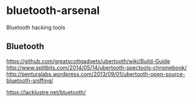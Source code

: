 # bluetooth-arsenal
Bluetooth hacking tools


## Bluetooth

 https://github.com/greatscottgadgets/ubertooth/wiki/Build-Guide
 http://www.splitbits.com/2014/05/14/ubertooth-spectools-chromebook/
 http://penturalabs.wordpress.com/2013/09/01/ubertooth-open-source-bluetooth-sniffing/

https://lacklustre.net/bluetooth/ 